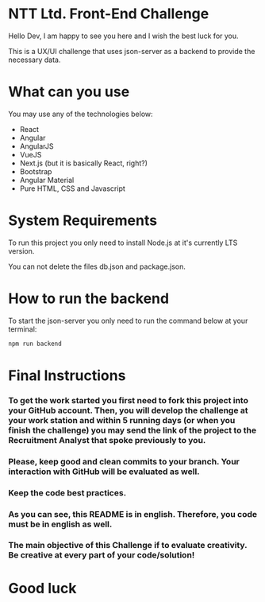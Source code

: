 # NTT Ltd. Front-End Challenge

Hello Dev, I am happy to see you here and I wish the best luck for you.

This is a UX/UI challenge that uses json-server as a backend to provide the necessary data. 

# What can you use

You may use any of the technologies below:

- React
- Angular
- AngularJS
- VueJS
- Next.js (but it is basically React, right?)
- Bootstrap
- Angular Material
- Pure HTML, CSS and Javascript

# System Requirements

To run this project you only need to install Node.js at it's currently LTS version.

You can not delete the files db.json and package.json.

# How to run the backend

To start the json-server you only need to run the command below at your terminal:


```bash
npm run backend
```

# Final Instructions

### To get the work started you first need to fork this project into your GitHub account. Then, you will develop the challenge at your work station and within 5 running days (or when you finish the challenge) you may send the link of the project to the Recruitment Analyst that spoke previously to you. 

### Please, keep good and clean commits to your branch. Your interaction with GitHub will be evaluated as well. 

### Keep the code best practices.

### As you can see, this README is in english. Therefore, you code must be in english as well.

### The main objective of this Challenge if to evaluate creativity. Be creative at every part of your code/solution!


# Good luck